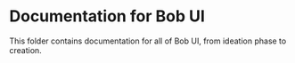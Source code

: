 # Documentation for Bob UI

This folder contains documentation for all of Bob UI, from ideation phase to creation.
